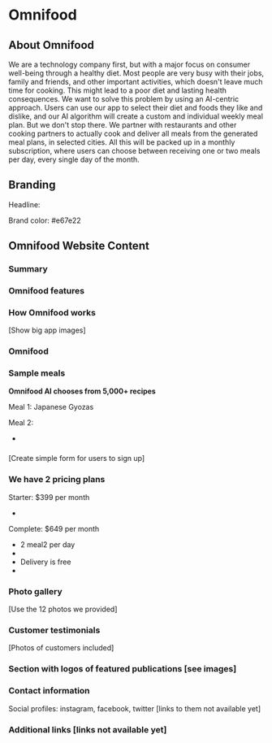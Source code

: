 # Omnifood

## About Omnifood

We are a technology company first, but with a major focus on consumer well-being through a healthy diet. Most people are very busy with their jobs, family and friends, and other important activities, which doesn't leave much time for cooking. This might lead to a poor diet and lasting health consequences. We want to solve this problem by using an AI-centric approach. Users can use our app to select their diet and foods they like and dislike, and our AI algorithm will create a custom and individual weekly meal plan. But we don't stop there. We partner with restaurants and other cooking partners to actually cook and deliver all meals from the generated meal plans, in selected cities. All this will be packed up in a monthly subscription, where users can choose between receiving one or two meals per day, every single day of the month.

## Branding

Headline:

Brand color: #e67e22

## Omnifood Website Content

### Summary

### Omnifood features

### How Omnifood works

[Show big app images]

### Omnifood

### Sample meals

**Omnifood AI chooses from 5,000+ recipes**

Meal 1: Japanese Gyozas

Meal 2:

-

###

[Create simple form for users to sign up]

### We have 2 pricing plans

Starter: $399 per month

-

Complete: $649 per month

- 2 meal2 per day
-
- Delivery is free
-

### Photo gallery

[Use the 12 photos we provided]

### Customer testimonials

[Photos of customers included]

### Section with logos of featured publications [see images]

### Contact information

Social profiles: instagram, facebook, twitter [links to them not available yet]

### Additional links [links not available yet]
